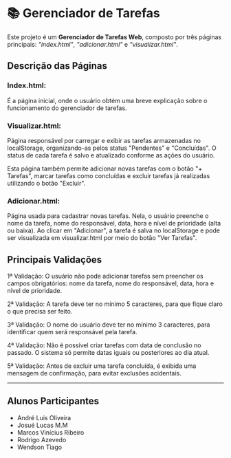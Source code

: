 # 📚 Gerenciador de Tarefas

Este projeto é um **Gerenciador de Tarefas Web**, composto por três páginas principais: _"index.html"_, _"adicionar.html"_ e _"visualizar.html"_.

## Descrição das Páginas

### Index.html:
É a página inicial, onde o usuário obtém uma breve explicação sobre o funcionamento do gerenciador de tarefas.

### Visualizar.html:
Página responsável por carregar e exibir as tarefas armazenadas no localStorage, organizando-as pelos status "Pendentes" e "Concluídas". O status de cada tarefa é salvo e atualizado conforme as ações do usuário.

Esta página também permite adicionar novas tarefas com o botão "+ Tarefas", marcar tarefas como concluídas e excluir tarefas já realizadas utilizando o botão "Excluir".

### Adicionar.html:
Página usada para cadastrar novas tarefas. Nela, o usuário preenche o nome da tarefa, nome do responsável, data, hora e nível de prioridade (alta ou baixa). Ao clicar em "Adicionar", a tarefa é salva no localStorage e pode ser visualizada em visualizar.html por meio do botão "Ver Tarefas".

## Principais Validações

1ª Validação:
O usuário não pode adicionar tarefas sem preencher os campos obrigatórios: nome da tarefa, nome do responsável, data, hora e nível de prioridade.

2ª Validação:
A tarefa deve ter no mínimo 5 caracteres, para que fique claro o que precisa ser feito.

3ª Validação:
O nome do usuário deve ter no mínimo 3 caracteres, para identificar quem será responsável pela tarefa.

4ª Validação:
Não é possível criar tarefas com data de conclusão no passado. O sistema só permite datas iguais ou posteriores ao dia atual.

5ª Validação:
Antes de excluir uma tarefa concluída, é exibida uma mensagem de confirmação, para evitar exclusões acidentais.

---
## Alunos Participantes

* André Luis Oliveira 
* Josué Lucas M.M 
* Marcos Vinícius Ribeiro
* Rodrigo Azevedo 
* Wendson Tiago
